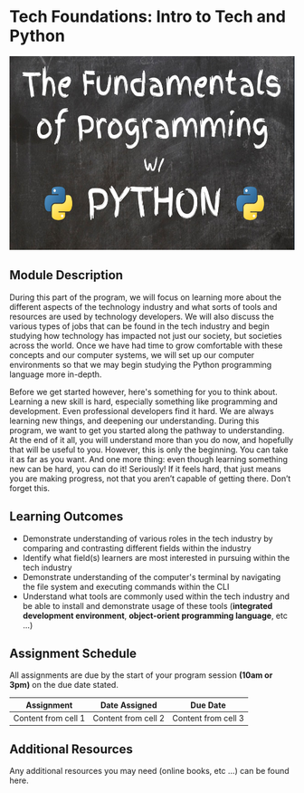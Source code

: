 # Tech Foundations: Intro to Tech and Python

<img alt="Intro to Python" src="../images/python.png" height="342px" width="100%">

## Module Description

During this part of the program, we will focus on learning more about the different aspects of the technology industry and what sorts of tools and resources are used by technology developers. We will also discuss the various types of jobs that can be found in the tech industry and begin studying how technology has impacted not just our society, but societies across the world. Once we have had time to grow comfortable with these concepts and our computer systems, we will set up our computer environments so that we may begin studying the Python programming language more in-depth.

Before we get started however, here's something for you to think about. Learning a new skill is hard, especially something like programming and development. Even professional developers find it hard. We are always learning new things, and deepening our understanding. During this program, we want to get you started along the pathway to understanding. At the end of it all, you will understand more than you do now, and hopefully that will be useful to you. However, this is only the beginning. You can take it as far as you want. And one more thing: even though learning something new can be hard, you can do it! Seriously! If it feels hard, that just means you are making progress, not that you aren’t capable of getting there. Don’t forget this.

## Learning Outcomes

* Demonstrate understanding of various roles in the tech industry by comparing and contrasting different fields within the industry
* Identify what field(s) learners are most interested in pursuing within the tech industry
* Demonstrate understanding of the computer's terminal by navigating the file system and executing commands within the CLI
* Understand what tools are commonly used within the tech industry and be able to install and demonstrate usage of these tools (**integrated development environment**, **object-orient programming language**, etc ...)

## Assignment Schedule

All assignments are due by the start of your program session **(10am or 3pm)**  on the due date stated.

Assignment | Date Assigned | Due Date
---------- | ------------- | -------- 
Content from cell 1 | Content from cell 2  | Content from cell 3 

## Additional Resources

Any additional resources you may need (online books, etc ...) can be found here.